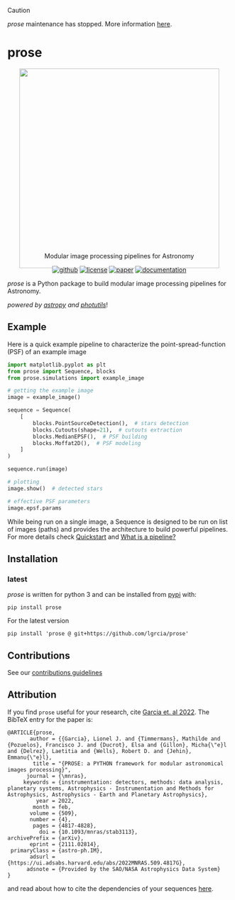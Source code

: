 > [!CAUTION]
> *prose* maintenance has stopped. More information [here](https://github.com/lgrcia/prose/issues/197).

# prose

<p align="center" style="margin-bottom:-50px">
    <img src="docs/_static/prose3.png" width="450">
</p>

<p align="center">
  Modular image processing pipelines for Astronomy
  <br>
  <p align="center">
    <a href="https://github.com/lgrcia/prose"><img src="https://img.shields.io/badge/github-lgrcia/prose-03A487.svg?style=flat" alt="github"/></a>
    <a href="https://github.com/lgrcia/prose/blob/main/LICENSE"><img src="https://img.shields.io/badge/license-MIT-lightgray.svg?style=flat" alt="license"/></a>
    <a href="https://arxiv.org/abs/2111.02814"><img src="https://img.shields.io/badge/paper-B166A9.svg?style=flat" alt="paper"/></a>
    <a href="https://prose.readthedocs.io/en/latest"><img src="https://img.shields.io/badge/documentation-black.svg?style=flat" alt="documentation"/></a>
  </p>
</p>

 *prose* is a Python package to build modular image processing pipelines for Astronomy.

*powered by [astropy](https://www.astropy.org/) and [photutils](https://photutils.readthedocs.io)*!

## Example

Here is a quick example pipeline to characterize the point-spread-function (PSF) of an example image


```python
import matplotlib.pyplot as plt
from prose import Sequence, blocks
from prose.simulations import example_image

# getting the example image
image = example_image()

sequence = Sequence(
    [
        blocks.PointSourceDetection(),  # stars detection
        blocks.Cutouts(shape=21),  # cutouts extraction
        blocks.MedianEPSF(),  # PSF building
        blocks.Moffat2D(),  # PSF modeling
    ]
)

sequence.run(image)

# plotting
image.show()  # detected stars

# effective PSF parameters
image.epsf.params
```

While being run on a single image, a Sequence is designed to be run on list of images (paths) and provides the architecture to build powerful pipelines. For more details check [Quickstart](https://prose.readthedocs.io/en/latest/ipynb/quickstart.html) and [What is a pipeline?](https://prose.readthedocs.io/en/latest/ipynb/core.html)

## Installation

### latest

*prose* is written for python 3 and can be installed from [pypi](https://pypi.org/project/prose/) with:

```shell
pip install prose
```

For the latest version 

```shell
pip install 'prose @ git+https://github.com/lgrcia/prose'
```

## Contributions
See our [contributions guidelines](docs/CONTRIBUTING.md)

## Attribution

If you find `prose` useful for your research, cite [Garcia et. al 2022](https://ui.adsabs.harvard.edu/abs/2022MNRAS.509.4817G). The BibTeX entry for the paper is:
```
@ARTICLE{prose,
       author = {{Garcia}, Lionel J. and {Timmermans}, Mathilde and {Pozuelos}, Francisco J. and {Ducrot}, Elsa and {Gillon}, Micha{\"e}l and {Delrez}, Laetitia and {Wells}, Robert D. and {Jehin}, Emmanu{\"e}l},
        title = "{PROSE: a PYTHON framework for modular astronomical images processing}",
      journal = {\mnras},
     keywords = {instrumentation: detectors, methods: data analysis, planetary systems, Astrophysics - Instrumentation and Methods for Astrophysics, Astrophysics - Earth and Planetary Astrophysics},
         year = 2022,
        month = feb,
       volume = {509},
       number = {4},
        pages = {4817-4828},
          doi = {10.1093/mnras/stab3113},
archivePrefix = {arXiv},
       eprint = {2111.02814},
 primaryClass = {astro-ph.IM},
       adsurl = {https://ui.adsabs.harvard.edu/abs/2022MNRAS.509.4817G},
      adsnote = {Provided by the SAO/NASA Astrophysics Data System}
}
```

and read about how to cite the dependencies of your sequences [here](https://prose.readthedocs.io/en/latest/ipynb/acknowledgement.html).

